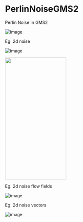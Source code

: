 # PerlinNoiseGMS2

Perlin Noise in GMS2

![image](https://user-images.githubusercontent.com/75506292/206869313-ab972d96-bf20-4b2d-8290-8386da71d7b5.png)

Eg: 2d noise

![image](https://user-images.githubusercontent.com/75506292/206869321-db7f805d-a4cd-4988-806b-f4c190753631.png)

<img src="https://user-images.githubusercontent.com/75506292/206869321-db7f805d-a4cd-4988-806b-f4c190753631.png" width="200" height="400" />

Eg: 2d noise flow fields

![image](https://user-images.githubusercontent.com/75506292/206869331-9e558a6a-e812-496b-baa5-0e1bef83c5b5.png)

Eg: 2d noise vectors

![image](https://user-images.githubusercontent.com/75506292/206869341-2b23d588-2376-4f08-abfb-1851adb19ab0.png)
